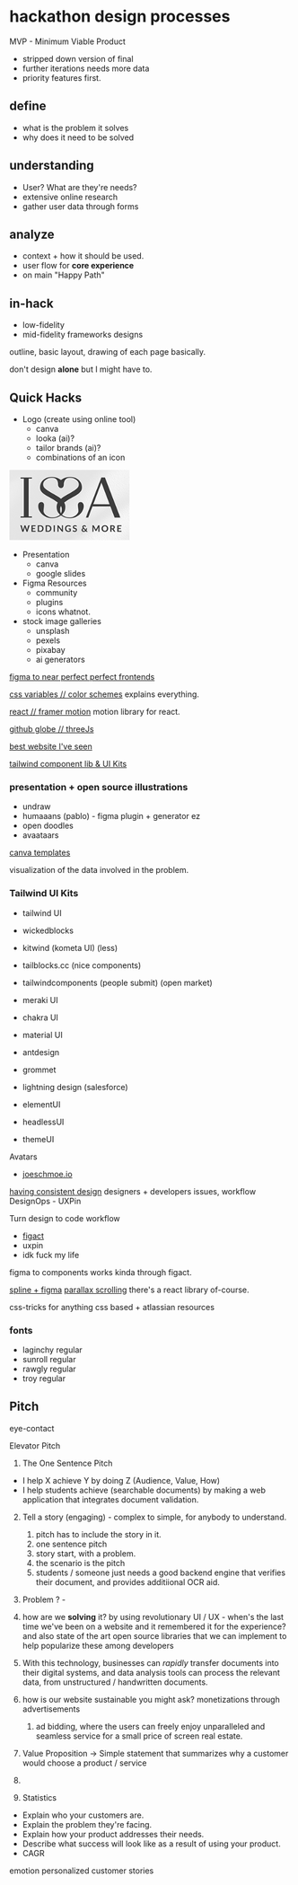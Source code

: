 # hackathon design processes


MVP - Minimum Viable Product
- stripped down version of final
- further iterations needs more data
- priority features first.


## define
- what is the problem it solves
- why does it need to be solved

## understanding
- User? What are they're needs?
- extensive online research
- gather user data through forms

## analyze
- context + how it should be used.
- user flow for **core experience**
- on main "Happy Path"



## in-hack
- low-fidelity
- mid-fidelity frameworks designs

outline, basic layout, drawing of each page basically.

don't design **alone** but I might have to.


## Quick Hacks
- Logo (create using online tool)
  - canva
  - looka (ai)?
  - tailor brands (ai)?
  - combinations of an icon

![](issa-logo.png)  


- Presentation
  - canva
  - google slides
- Figma Resources
  - community
  - plugins
  - icons whatnot.
- stock image galleries
  - unsplash
  - pexels
  - pixabay
  - ai generators

[figma to near perfect perfect frontends](https://www.youtube.com/watch?v=JdCW-dR08ms)

[css variables // color schemes](https://www.smashingmagazine.com/2020/08/application-color-schemes-css-custom-properties/)
explains everything.

[react // framer motion](https://www.framer.com/motion/)
motion library for react.

[github globe // threeJs](https://github.com/janarosmonaliev/github-globe)

[best website I've seen](https://designcode.io/)

[tailwind component lib & UI Kits](https://stackdiary.com/tailwind-components-ui-kits/)

### presentation + open source illustrations
- undraw
- humaaans (pablo) - figma plugin + generator ez
- open doodles
- avaataars


[canva templates](https://www.canva.com/p/templates/EAFC6TJRIPw-full-color-modern-brand-proposal-presentation-template/)


visualization of the data involved in the problem.


### Tailwind UI Kits
- tailwind UI
- wickedblocks
- kitwind (kometa UI) (less)
- tailblocks.cc (nice components)
- tailwindcomponents (people submit) (open market)
- meraki UI



- chakra UI
- material UI
- antdesign
- grommet
- lightning design (salesforce)
- elementUI
- headlessUI
- themeUI


Avatars
- [joeschmoe.io](https://joeschmoe.io/)



[having consistent design](https://www.youtube.com/watch?v=0qAFWWrQCoI)
designers + developers issues, workflow
DesignOps - UXPin

Turn design to code workflow
- [figact](https://figact.herokuapp.com/)
- uxpin
- idk fuck my life


figma to components works kinda through figact.


[spline + figma](https://www.youtube.com/watch?v=EJxeMbDTkVI)
[parallax scrolling](https://www.youtube.com/watch?v=Q5y6pwoE3cM)
there's a react library of-course.


css-tricks for anything css based + atlassian resources


### fonts
- laginchy regular
- sunroll regular
- rawgly regular
- troy regular




## Pitch

eye-contact

Elevator Pitch

1. The One Sentence Pitch
  - I help X achieve Y by doing Z (Audience, Value, How)
  - I help students achieve (searchable documents)  by making a web application that integrates document validation.

2. Tell a story (engaging) - complex to simple, for anybody to understand.
   1. pitch has to include the story in it.
   2. one sentence pitch
   3. story start, with a problem.
   4. the scenario is the pitch
   5. students / someone just needs a good backend engine that verifies their document, and provides additiional OCR aid.

3. Problem ? - 
4. how are we **solving** it? by using revolutionary UI / UX - when's the last time we've been on a website and it remembered it for the experience? and also state of the art open source libraries that we can implement to help popularize these among developers
5. With this technology, businesses can *rapidly* transfer documents into their digital systems, and data analysis tools can process the relevant data, from unstructured / handwritten documents.


5. how is our website sustainable you might ask? monetizations through advertisements
   1. ad bidding, where the users can freely enjoy unparalleled and seamless service for a small price of screen real estate.


6. Value Proposition -> Simple statement that summarizes why a customer would choose a product / service
7. 
8. Statistics

- Explain who your customers are.
- Explain the problem they're facing.
- Explain how your product addresses their needs.
- Describe what success will look like as a result of using your product.
- CAGR

emotion personalized customer stories


